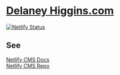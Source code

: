 # [Delaney Higgins.com](https://delaneyhiggins.com/)

[![Netlify Status](https://api.netlify.com/api/v1/badges/f1fa821d-6060-4921-8423-304ea03a6a7d/deploy-status)](https://app.netlify.com/sites/laughing-snyder-732aab/deploys)

## See

[Netlify CMS Docs](https://www.netlifycms.org/docs/)  
[Netlify CMS Repo](https://github.com/netlify/netlify-cms)
